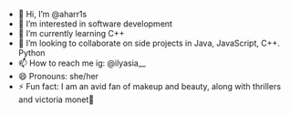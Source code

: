 - 👋 Hi, I’m @aharr1s
- 👀 I’m interested in software development
- 🌱 I’m currently learning C++
- 💞️ I’m looking to collaborate on side projects in Java, JavaScript, C++. Python
- 📫 How to reach me ig: @ilyasia__
- 😄 Pronouns: she/her
- ⚡ Fun fact: I am an avid fan of makeup and beauty, along with thrillers and victoria monet💌

<!---
aharr1s/aharr1s is a ✨ special ✨ repository because its `README.md` (this file) appears on your GitHub profile.
You can click the Preview link to take a look at your changes.
--->
